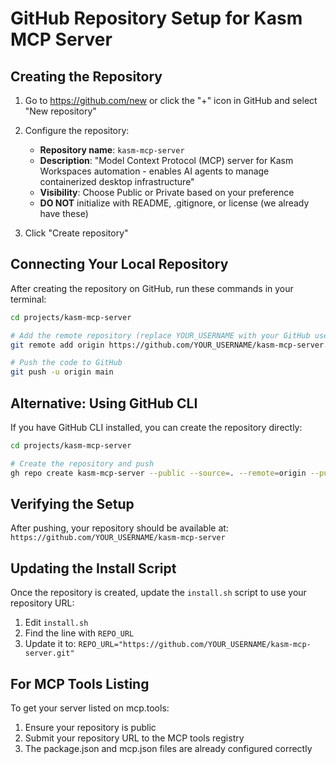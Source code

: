 # GitHub Repository Setup for Kasm MCP Server

## Creating the Repository

1. Go to https://github.com/new or click the "+" icon in GitHub and select "New repository"

2. Configure the repository:
   - **Repository name**: `kasm-mcp-server`
   - **Description**: "Model Context Protocol (MCP) server for Kasm Workspaces automation - enables AI agents to manage containerized desktop infrastructure"
   - **Visibility**: Choose Public or Private based on your preference
   - **DO NOT** initialize with README, .gitignore, or license (we already have these)

3. Click "Create repository"

## Connecting Your Local Repository

After creating the repository on GitHub, run these commands in your terminal:

```bash
cd projects/kasm-mcp-server

# Add the remote repository (replace YOUR_USERNAME with your GitHub username)
git remote add origin https://github.com/YOUR_USERNAME/kasm-mcp-server.git

# Push the code to GitHub
git push -u origin main
```

## Alternative: Using GitHub CLI

If you have GitHub CLI installed, you can create the repository directly:

```bash
cd projects/kasm-mcp-server

# Create the repository and push
gh repo create kasm-mcp-server --public --source=. --remote=origin --push
```

## Verifying the Setup

After pushing, your repository should be available at:
`https://github.com/YOUR_USERNAME/kasm-mcp-server`

## Updating the Install Script

Once the repository is created, update the `install.sh` script to use your repository URL:

1. Edit `install.sh`
2. Find the line with `REPO_URL`
3. Update it to: `REPO_URL="https://github.com/YOUR_USERNAME/kasm-mcp-server.git"`

## For MCP Tools Listing

To get your server listed on mcp.tools:
1. Ensure your repository is public
2. Submit your repository URL to the MCP tools registry
3. The package.json and mcp.json files are already configured correctly
